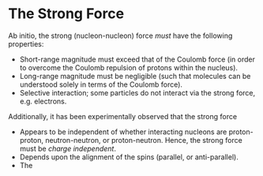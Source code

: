The Strong Force
================
Ab initio, the strong (nucleon-nucleon) force *must* have the following properties:
* Short-range magnitude must exceed that of the Coulomb force (in order to overcome the Coulomb repulsion of protons within the nucleus). 
* Long-range magnitude must be negligible (such that molecules can be understood solely in terms of the Coulomb force).
* Selective interaction; some particles do not interact via the strong force, e.g. electrons.  

Additionally, it has been experimentally observed that the strong force
* Appears to be independent of whether interacting nucleons are proton-proton, neutron-neutron, or proton-neutron. Hence, the strong force must be *charge independent*.
* Depends upon the alignment of the spins (parallel, or anti-parallel).
* The 